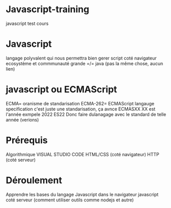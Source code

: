 # Javascript-training

javascript test cours

# Javascript

langage polyvalent qui nous permettra bien gerer script coté navigateur
ecosystème et commmunauté grande
=/= java (pas la même chose, aucun lien)

# javascript ou ECMAScript

ECMA= oranisme de standarisation
ECMA-262= ECMAScript langauge specification
c'est juste une standarisation, ça avnce ECMASXX XX est l'année exmpele 2022 ES22
Donc faire dulanagage avec le standard de telle année (verions)

# Prérequis

Algorithmique
VISUAL STUDIO CODE
HTML/CSS (coté navigateur)
HTTP (coté serveur)

# Déroulement

Apprendre les bases du langage
Javascript dans le navigateur
javascript coté serveur (comment utiliser outils comme nodejs et autre)

